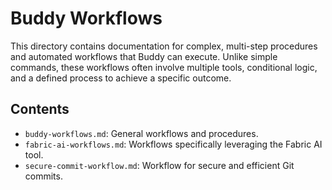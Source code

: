 # Buddy Workflows

This directory contains documentation for complex, multi-step procedures and automated workflows that Buddy can execute. Unlike simple commands, these workflows often involve multiple tools, conditional logic, and a defined process to achieve a specific outcome.

## Contents

- `buddy-workflows.md`: General workflows and procedures.
- `fabric-ai-workflows.md`: Workflows specifically leveraging the Fabric AI tool.
- `secure-commit-workflow.md`: Workflow for secure and efficient Git commits.
